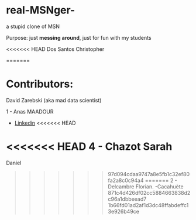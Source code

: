# real-MSNger-
a stupid clone of MSN


Purpose: just **messing around**, just for fun with my students

<<<<<<< HEAD
Dos Santos Christopher

=======


# Contributors: 
David Zarebski (aka mad data scientist)

1 - Anas MAADOUR
  - [Linkedin](https://www.linkedin.com/in/anas-maadour/)
<<<<<<< HEAD

<<<<<<< HEAD
4 - Chazot Sarah
=======
Daniel
>>>>>>> 97d094cdaa9747a8e5fb1c32ef80fa2a8c0c94a4
=======
2 - Delcambre Florian.
  -Cacahuète
>>>>>>> 871c4d426df02cc5884663838d2c96a1dbbeead7
>>>>>>> 1b66fd01ad2af1d3dc48ffabdeffc13e926b49ce
